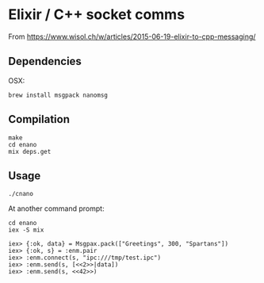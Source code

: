 # Elixir / C++ socket comms

From https://www.wisol.ch/w/articles/2015-06-19-elixir-to-cpp-messaging/

## Dependencies

OSX:

    brew install msgpack nanomsg

## Compilation

    make
    cd enano
    mix deps.get

## Usage

    ./cnano
    
At another command prompt:

    cd enano
    iex -S mix

    iex> {:ok, data} = Msgpax.pack(["Greetings", 300, "Spartans"])
    iex> {:ok, s} = :enm.pair
    iex> :enm.connect(s, "ipc:///tmp/test.ipc")
    iex> :enm.send(s, [<<2>>|data])
    iex> :enm.send(s, <<42>>)
